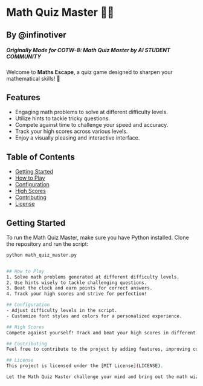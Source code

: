 # Math Quiz Master 🧮✨
## By @infinotiver
##### Originally Made for COTW-8: Math Quiz Master by AI STUDENT COMMUNITY

Welcome to **Maths Escape**, a quiz game designed to sharpen your mathematical skills! 🚀

## Features
- Engaging math problems to solve at different difficulty levels.
- Utilize hints to tackle tricky questions.
- Compete against time to challenge your speed and accuracy.
- Track your high scores across various levels.
- Enjoy a visually pleasing and interactive interface.

## Table of Contents
- [Getting Started](#getting-started)
- [How to Play](#how-to-play)
- [Configuration](#configuration)
- [High Scores](#high-scores)
- [Contributing](#contributing)
- [License](#license)

## Getting Started
To run the Math Quiz Master, make sure you have Python installed. Clone the repository and run the script:
```bash
python math_quiz_master.py


## How to Play
1. Solve math problems generated at different difficulty levels.
2. Use hints wisely to tackle challenging questions.
3. Beat the clock and earn points for correct answers.
4. Track your high scores and strive for perfection!

## Configuration
- Adjust difficulty levels in the script.
- Customize font styles and colors for a personalized experience.

## High Scores
Compete against yourself! Track and beat your high scores in different difficulty levels.

## Contributing
Feel free to contribute to the project by adding features, improving code, or fixing bugs. Follow the [Contribution Guide](CONTRIBUTING.md) for details.

## License
This project is licensed under the [MIT License](LICENSE).

Let the Math Quiz Master challenge your mind and bring out the math wizard in you! 🌟
```
